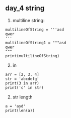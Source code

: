 ## day_4 string

1. multiline string: 
```
multilineOfString = '''asd
qwer
'''
multilineOfString1 = """asd
qwer
"""
print(multilineOfString)
```
2. in
```
arr = [2, 3, 4]
str = 'abcdefg'
print(3 in arr)  
print('c' in str)
```

2. str length
```
a = 'asd'
print(len(a))
```
